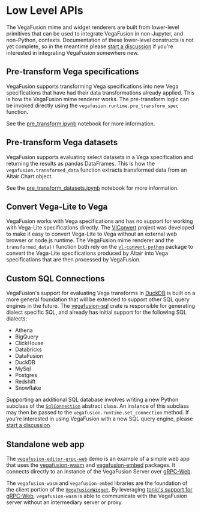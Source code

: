 # Low Level APIs
The VegaFusion mime and widget renderers are built from lower-level primitives that can be used to integrate VegaFusion in non-Jupyter, and non-Python, contexts. Documentation of these lower-level constructs is not yet complete, so in the meantime please [start a discussion](https://github.com/hex-inc/vegafusion/discussions) if you're interested in integrating VegaFusion somewhere new.

## Pre-transform Vega specifications
VegaFusion supports transforming Vega specifications into new Vega specifications that have had their data transformations already applied.  This is how the VegaFusion mime renderer works.  The pre-transform logic can be invoked directly using the `vegafusion.runtime.pre_transform_spec` function.

See the [pre_transform.ipynb](https://github.com/hex-inc/vegafusion-demos/blob/main/notebooks/pre_transform_vega/pre_transform.ipynb) notebook for more information.

## Pre-transform Vega datasets
VegaFusion supports evaluating select datasets in a Vega specification and returning the results as pandas DataFrames. This is how the `vegafusion.transformed_data` function extracts transformed data from an Altair Chart object.

See the [pre_transform_datasets.ipynb](https://github.com/hex-inc/vegafusion-demos/blob/main/notebooks/pre_transform_vega/pre_transform_datasets.ipynb) notebook for more information.

## Convert Vega-Lite to Vega
VegaFusion works with Vega specifications and has no support for working with Vega-Lite specifications directly.  The [VlConvert](https://github.com/vega/vl-convert) project was developed to make it easy to convert Vega-Lite to Vega without an external web browser or node.js runtime.  The VegaFusion mime renderer and the `transformed_data()` function both rely on the [`vl-convert-python`](https://pypi.org/project/vl-convert-python/) package to convert the Vega-Lite specifications produced by Altair into Vega specifications that are then processed by VegaFusion.

## Custom SQL Connections
VegaFusion's support for evaluating Vega transforms in [DuckDB](duckdb.md) is built on a more general foundation that will be extended to support other SQL query engines in the future.  The [vegafusion-sql](https://github.com/hex-inc/vegafusion/tree/main/vegafusion-sql) crate is responsible for generating dialect specific SQL, and already has initial support for the following SQL dialects:
 - Athena
 - BigQuery
 - ClickHouse
 - Databricks
 - DataFusion
 - DuckDB
 - MySql
 - Postgres
 - Redshift
 - Snowflake

Supporting an additional SQL database involves writing a new Python subclass of the [`SqlConnection`](https://github.com/hex-inc/vegafusion/blob/3210a9365a4ee5ab381316648bdf6ce26828cb0b/python/vegafusion/vegafusion/connection/__init__.py#L21) abstract class. An instance of this subclass may then be passed to the `vegafusion.runtime.set_connection` method.  If you're interested in using VegaFusion with a new SQL query engine, please [start a discussion](https://github.com/hex-inc/vegafusion/discussions).

## Standalone web app
The [`vegafusion-editor-grpc-web`](https://github.com/hex-inc/vegafusion-demos/tree/main/apps/vegafusion-editor-grpc-web) demo is an example of a simple web app that uses the [vegafusion-wasm](https://www.npmjs.com/package/vegafusion-wasm) and [vegafusion-embed](https://www.npmjs.com/package/vegafusion-embed) packages. It connects directly to an instance of the VegaFusion Server over [gRPC-Web](https://github.com/grpc/grpc-web).

The `vegafusion-wasm` and `vegafusion-embed` libraries are the foundation of the client portion of the [`VegaFusionWidget`](./widget.md). By leveraging [tonic's support for gRPC-Web](https://docs.rs/tonic-web/latest/tonic_web/), `vegafusion-wasm` is able to communicate with the VegaFusion server without an intermediary server or proxy. 
